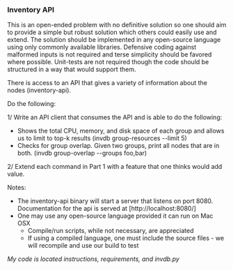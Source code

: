 ### Inventory API

This is an open-ended problem with no definitive solution so one should aim to provide a simple but robust solution which others could easily use and extend. 
The solution should be implemented in any open-source language using only commonly available libraries. Defensive coding against malformed inputs is not required and terse simplicity should be favored where possible. Unit-tests are not required though the code should be structured in a way that would support them.

There is access to an API that gives a variety of information about the nodes (inventory-api).

Do the following:

1/ Write an API client that consumes the API and is able to do the following:

- Shows the total CPU, memory, and disk space of each group and allows us to limit to top-k results (invdb group-resources --limit 5)
- Checks for group overlap. Given two groups, print all nodes that are in both. (invdb group-overlap --groups foo,bar)

2/ Extend each command in Part 1 with a feature that one thinks would add value.

Notes:

- The inventory-api binary will start a server that listens on port 8080. Documentation for the api is served at [http://localhost:8080/]
- One may use any open-source language provided it can run on Mac OSX
  - Compile/run scripts, while not necessary, are appreciated
  - If using a compiled language, one must include the source files - we will recompile and use our build to test

*My code is located instructions, requirements, and invdb.py*

